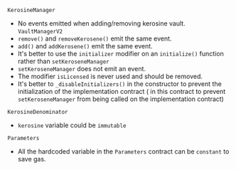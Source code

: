 `KerosineManager`
- No events emitted when adding/removing kerosine vault.
`VaultManagerV2`
- `remove()` and `removeKerosene()` emit the same event.
- `add()` and `addKerosene()` emit the same event.
- It's better to use the `initializer` modifier on an `initialize()` function rather than `setKeroseneManager`
- `setKeroseneManager` does not emit an event.
- The modifier `isLicensed` is never used and should be removed.
- It's better to `_disableInitializers()`  in the constructor to prevent  the initialization of the implementation contract ( in this contract to prevent `setKeroseneManager` from being called on the implementation contract)

`KerosineDenominator`
- `kerosine` variable could be `immutable`

`Parameters`
- All the hardcoded variable in the `Parameters` contract can be `constant` to save gas.